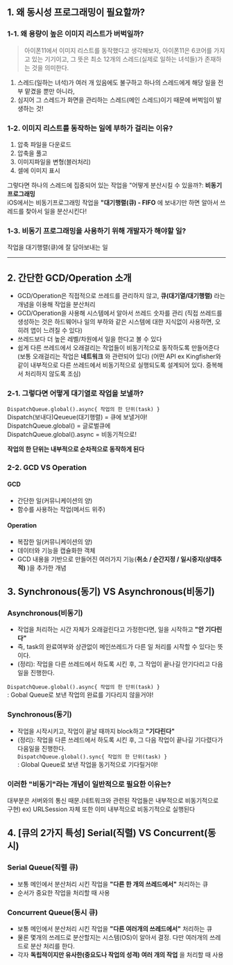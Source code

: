 ## 1. 왜 동시성 프로그래밍이 필요할까?
### 1-1. 왜 용량이 높은 이미지 리스트가 버벅일까?
> 아이폰11에서 이미지 리스트를 동작했다고 생각해보자, 아이폰11은 6코어를 가지고 있는 기기이고, 그 뜻은 최소 12개의 스레드(실제로 일하는 녀석들)가 존재하는 것을 의미한다.  
1) 스레드(일하는 녀석)가 여러 개 있음에도 불구하고 하나의 스레드에게 해당 일을 전부 맡겼을 뿐만 아니라,
2) 심지어 그 스레드가 화면을 관리하는 스레드(메인 스레드)이기 때문에 버벅임이 발생하는 것!

### 1-2. 이미지 리스트를 동작하는 일에 부하가 걸리는 이유?
1) 압축 파일을 다운로드
2) 압축을 풀고
3) 이미지파일을 변형(블러처리)
4) 셀에 이미지 표시

그렇다면 하나의 스레드에 집중되어 있는 작업을 "어떻게 분산시킬 수 있을까?: **비동기 프로그래밍**   
iOS에서는 비동기프로그래밍 작업을 **"대기행렬(큐) - FIFO**  에 보내기만 하면 알아서 쓰레드를 찾아서 일을 분산시킨다!

### 1-3. 비동기 프로그래밍을 사용하기 위해 개발자가 해야할 일?
작업을 대기행렬(큐)에 잘 담아보내는 일 

<hr/>

## 2. 간단한 GCD/Operation 소개
- GCD/Operation은 직접적으로 쓰레드를 관리하지 않고, **큐(대기열/대기행렬)** 라는 개념을 이용해 작업을 분산처리
- GCD/Operation을 사용해 시스템에서 알아서 쓰레드 숫자를 관리
(직접 쓰레드를 생성하는 것은 하드웨어나 일의 부하와 같은 시스템에 대한 지식없이 사용하면, 오히려 앱이 느려질 수 있다)
- 쓰레드보다 더 높은 레벨/차원에서 일을 한다고 볼 수 있다
- 쉽게 다른 쓰레드에서 오래걸리는 작업들이 비동기적으로 동작하도록 만들어준다
(보통 오래걸리는 작업은 **네트워크** 와 관련되어 있다)
(어떤 API ex Kingfisher와 같이 내부적으로 다른 쓰레드에서 비동기적으로 실행되도록 설계되어 있다. 중복해서 처리하지 않도록 조심)

### 2-1. 그렇다면 어떻게 대기열로 작업을 보낼까?
```DispatchQueue.global().async{ 작업의 한 단위(task) } ```  
Dispatch(보내다)Qeueue(대기행렬) = 큐에 보낼거야!  
DispatchQueue.global() = 글로벌큐에  
DispatchQueue.global().async = 비동기적으로!

**작업의 한 단위는 내부적으로 순차적으로 동작하게 된다**  

### 2-2. GCD VS Operation
#### GCD
- 간단한 일(커뮤니케이션의 양)
- 함수를 사용하는 작업(메서드 위주)

#### Operation
- 복잡한 일(커뮤니케이션의 양)
- 데이터와 기능을 캡슐화한 객체
- GCD 내용을 기반으로 만들어진 여러가지 기능(**취소 / 순간지정 / 일시중지(상태추적)** )을 추가한 개념

## 3. Synchronous(동기) VS Asynchronous(비동기)
### Asynchronous(비동기)
- 작업을 처리하는 시간 자체가 오래걸린다고 가정한다면, 일을 시작하고 **"안 기다린다"**  
- 즉, task의 완료여부와 상관없이 메인쓰레드가 다른 일 처리를 시작할 수 있다는 뜻이다.  
- (정리): 작업을 다른 쓰레드에서 하도록 시킨 후, 그 작업이 끝나길 안기다리고 다음일을 진행한다.

```DispatchQueue.global().async{ 작업의 한 단위(task) } ```  
: Gobal Queue로 보낸 작업의 완료를 기다리지 않을거야!

### Synchronous(동기)
- 작업을 시작시키고, 작업이 끝날 때까지 block하고 **"기다린다"** 
- (정리): 작업을 다른 쓰레드에서 하도록 시킨 후, 그 다음 작업이 끝나길 기다렸다가 다음일을 진행한다.  
```DispatchQueue.global().sync{ 작업의 한 단위(task) } ```  
: Global Queue로 보낸 작업을 동기적으로 기다릴거야!

### 이러한 "비동기"라는 개념이 일반적으로 필요한 이유는?
대부분은 서버와의 통신 때문.(네트워크와 관련된 작업들은 내부적으로 비동기적으로 구현)
ex) URLSession 자체 또한 이미 내부적으로 비동기적으로 실행된다

## 4. [큐의 2가지 특성] Serial(직렬) VS Concurrent(동시)
### Serial Queue(직렬 큐)
- 보통 메인에서 분산처리 시킨 작업을 **"다른 한 개의 쓰레드에서"** 처리하는 큐
- 순서가 중요한 작업을 처리할 때 사용

### Concurrent Queue(동시 큐)
- 보통 메인에서 분산처리 시킨 작업을 **"다른 여러개의 쓰레드에서"** 처리하는 큐
- 물론 몇개의 쓰레드로 분산할지는 시스템(OS)이 알아서 결정. 다만 여러개의 쓰레드로 분산 처리를 한다.
- 각자 **독립적이지만 유사한(중요도나 작업의 성격) 여러 개의 작업** 을 처리할 때 사용

